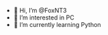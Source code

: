 - 👋 Hi, I’m @FoxNT3
- 👀 I’m interested in PC
- 🌱 I’m currently learning Python


<!---
FoxNT3/FoxNT3 is a ✨ special ✨ repository because its `README.md` (this file) appears on your GitHub profile.
You can click the Preview link to take a look at your changes.
--->
